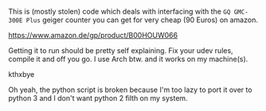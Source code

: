This is (mostly stolen) code which deals with interfacing with the `GQ GMC-300E Plus` geiger counter you can get for very cheap (90 Euros) on amazon.

https://www.amazon.de/gp/product/B00HOUW066

Getting it to run should be pretty self explaining. Fix your udev rules, compile it and off you go. I use Arch btw. and it works on my machine(s).

kthxbye

Oh yeah, the python script is broken because I'm too lazy to port it over to python 3 and I don't want python 2 filth on my system.

